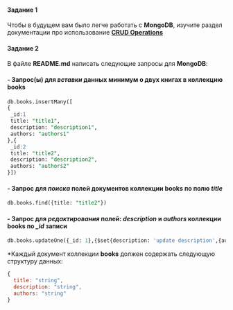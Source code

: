 #### Задание 1
Чтобы в будущем вам было легче работать с **MongoDB**, изучите раздел 
документации про использование [**CRUD Operations**](https://docs.mongodb.com/manual/crud/)

#### Задание 2
В файле **README.md** написать следующие запросы для **MongoDB**:
####  - Запрос(ы) для *вставки* данных минимум о двух книгах в коллекцию **books**
 ```sql
db.books.insertMany([
{
  _id:1
  title: "title1",
  description: "description1",
  authors: "authors1"
},{
  _id:2
  title: "title2",
  description: "description2",
  authors: "authors2"
}])
```
 
#### - Запрос для *поиска* полей документов коллекции **books** по полю *title*
 ```sql
 db.books.find({title: "title2"})
```
#### - Запрос для *редактирования* полей: *description* и *authors* коллекции **books** по *_id* записи
 ```sql
 db.books.updateOne({_id: 1},{$set{description: 'update description',{authors: 'update authors ' } }})
```
 
*Каждый документ коллекции **books** должен содержать следующую структуру данных: 
```javascript
{
  title: "string",
  description: "string",
  authors: "string"
}
``` 
